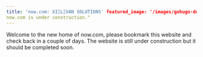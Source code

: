 ```yaml
---
title: 'now.com: XIΞLΞVAN SOLUTIONS' featured_image: '/images/gohugo-default-sample-hero-image.jpg' description: "
now.com is under construction."
---
```


Welcome to the new home of now.com, please bookmark this website and check back in a couple of days. The website is
still under construction but it should be completed soon.
